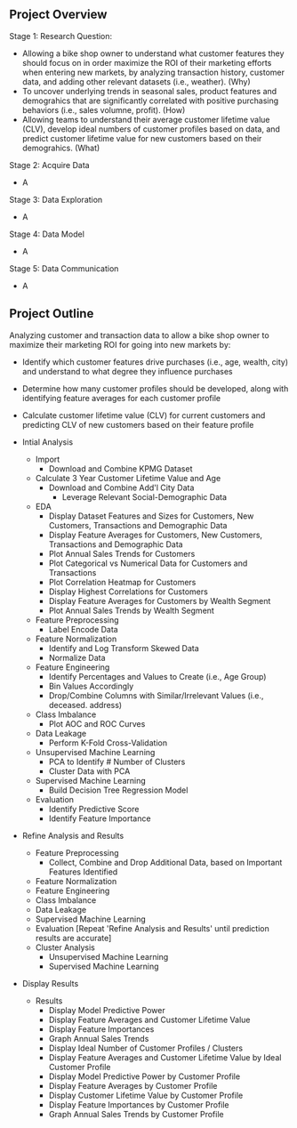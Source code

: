 ## Project Overview
Stage 1: Research Question:
- Allowing a bike shop owner to understand what customer features they should focus on in order maximize the ROI of their marketing efforts when entering new markets, by analyzing transaction history, customer data, and adding other relevant datasets (i.e., weather). (Why)
- To uncover underlying trends in seasonal sales, product features and demograhics that are significantly correlated with positive purchasing behaviors (i.e., sales volumne, profit). (How)
- Allowing teams to understand their average customer lifetime value (CLV), develop ideal numbers of customer profiles based on data, and predict customer lifetime value for new customers based on their demograhics. (What)

Stage 2: Acquire Data
- A

Stage 3: Data Exploration
- A

Stage 4: Data Model
- A

Stage 5: Data Communication
- A

## Project Outline
Analyzing customer and transaction data to allow a bike shop owner to maximize their marketing ROI for going into new markets by:
- Identify which customer features drive purchases (i.e., age, wealth, city) and understand to what degree they influence purchases
- Determine how many customer profiles should be developed, along with identifying feature averages for each customer profile
- Calculate customer lifetime value (CLV) for current customers and predicting CLV of new customers based on their feature profile

- Intial Analysis
  - Import
    - Download and Combine KPMG Dataset
  - Calculate 3 Year Customer Lifetime Value and Age
    - Download and Combine Add'l City Data
      - Leverage Relevant Social-Demographic Data
  - EDA
    - Display Dataset Features and Sizes for Customers, New Customers, Transactions and Demographic Data
    - Display Feature Averages for Customers, New Customers, Transactions and Demographic Data
    - Plot Annual Sales Trends for Customers
    - Plot Categorical vs Numerical Data for Customers and Transactions
    - Plot Correlation Heatmap for Customers
    - Display Highest Correlations for Customers
    - Display Feature Averages for Customers by Wealth Segment
    - Plot Annual Sales Trends by Wealth Segment
  - Feature Preprocessing
    - Label Encode Data
  - Feature Normalization
    - Identify and Log Transform Skewed Data
    - Normalize Data
  - Feature Engineering
    - Identify Percentages and Values to Create (i.e., Age Group)
    - Bin Values Accordingly
    - Drop/Combine Columns with Similar/Irrelevant Values (i.e., deceased. address)
  - Class Imbalance
    - Plot AOC and ROC Curves
  - Data Leakage
    - Perform K-Fold Cross-Validation
  - Unsupervised Machine Learning
    - PCA to Identify # Number of Clusters
    - Cluster Data with PCA
  - Supervised Machine Learning
    - Build Decision Tree Regression Model
  - Evaluation
    - Identify Predictive Score
    - Identify Feature Importance
- Refine Analysis and Results
  - Feature Preprocessing
    - Collect, Combine and Drop Additional Data, based on Important Features Identified
  - Feature Normalization
  - Feature Engineering
  - Class Imbalance
  - Data Leakage
  - Supervised Machine Learning
  - Evaluation
[Repeat 'Refine Analysis and Results' until prediction results are accurate]
  - Cluster Analysis
    - Unsupervised Machine Learning
    - Supervised Machine Learning
- Display Results
  - Results
    - Display Model Predictive Power
    - Display Feature Averages and Customer Lifetime Value
    - Display Feature Importances
    - Graph Annual Sales Trends
    - Display Ideal Number of Customer Profiles / Clusters
    - Display Feature Averages and Customer Lifetime Value by Ideal Customer Profile
    - Display Model Predictive Power by Customer Profile
    - Display Feature Averages by Customer Profile
    - Display Customer Lifetime Value by Customer Profile
    - Display Feature Importances by Customer Profile
    - Graph Annual Sales Trends by Customer Profile
